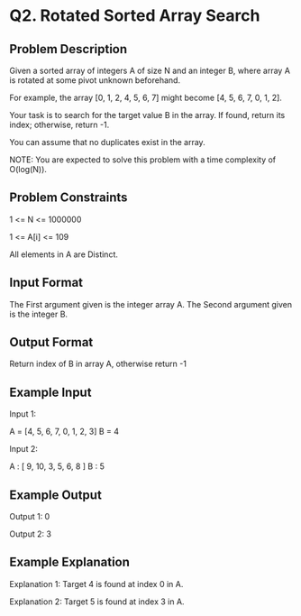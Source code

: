 # Q2. Rotated Sorted Array Search
## Problem Description
Given a sorted array of integers A of size N and an integer B, 
where array A is rotated at some pivot unknown beforehand.

For example, the array [0, 1, 2, 4, 5, 6, 7] might become [4, 5, 6, 7, 0, 1, 2].

Your task is to search for the target value B in the array. If found, return its index; otherwise, return -1.

You can assume that no duplicates exist in the array.

NOTE: You are expected to solve this problem with a time complexity of O(log(N)).

## Problem Constraints
1 <= N <= 1000000

1 <= A[i] <= 109

All elements in A are Distinct.

## Input Format
The First argument given is the integer array A.
The Second argument given is the integer B.

## Output Format
Return index of B in array A, otherwise return -1

## Example Input
Input 1:

A = [4, 5, 6, 7, 0, 1, 2, 3]
B = 4 

Input 2:

A : [ 9, 10, 3, 5, 6, 8 ]
B : 5

## Example Output
Output 1:
 0 

Output 2:
 3

## Example Explanation
Explanation 1:
Target 4 is found at index 0 in A. 

Explanation 2:
Target 5 is found at index 3 in A.
